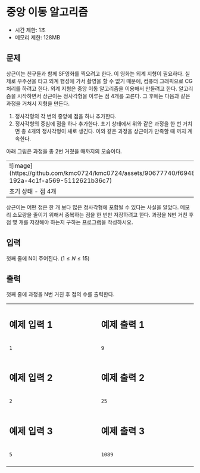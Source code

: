 # 중앙 이동 알고리즘

* 시간 제한: 1초
* 메모리 제한: 128MB

## 문제

상근이는 친구들과 함께 SF영화를 찍으려고 한다. 이 영화는 외계 지형이 필요하다. 
실제로 우주선을 타고 외계 행성에 가서 촬영을 할 수 없기 때문에, 컴퓨터 그래픽으로 CG처리를 하려고 한다. 
외계 지형은 중앙 이동 알고리즘을 이용해서 만들려고 한다. 
알고리즘을 시작하면서 상근이는 정사각형을 이루는 점 4개를 고른다. 그 후에는 다음과 같은 과정을 거쳐서 지형을 만든다. 
  1. 정사각형의 각 변의 중앙에 점을 하나 추가한다. 
  2. 정사각형의 중심에 점을 하나 추가한다. 
초기 상태에서 위와 같은 과정을 한 번 거치면 총 4개의 정사각형이 새로 생긴다. 이와 같은 과정을 상근이가 만족할 때 까지 계속한다. 

아래 그림은 과정을 총 2번 거쳤을 때까지의 모습이다. 

<table>
<tr>
<td>
![image](https://github.com/kmc0724/kmc0724/assets/90677740/f69485e8-192a-4c1f-a569-5112621b36c7)
</td>
<td>
![image](https://github.com/kmc0724/kmc0724/assets/90677740/d8877144-2494-43d2-a3d9-0b7268f182a4)
</td>
<td>
![image](https://github.com/kmc0724/kmc0724/assets/90677740/d6cb887c-c80e-43c5-90dd-0fe8a5d6af68)
</td>
</tr>
<tr>
<td>
초기 상태 - 점 4개
</td>
<td>
1번 - 점 9개
</td>
<td>
2번 - 점 25개
</td>
</tr>
</table>

상근이는 어떤 점은 한 개 보다 많은 정사각형에 포함될 수 있다는 사실을 알았다. 
메모리 소모량을 줄이기 위해서 중복하는 점을 한 번만 저장하려고 한다. 
과정을 N번 거친 후 점 몇 개를 저장해야 하는지 구하는 프로그램을 작성하시오. 

## 입력
 
첫째 줄에 N이 주어진다.  $(1 ≤ N ≤ 15)$

## 출력

첫째 줄에 과정을 N번 거친 후 점의 수를 출력한다.

<table>
<tr>
<td>
  
## 예제 입력 1
</td>
<td>

## 예제 출력 1
</td>
<tr>
</tr>
<tr>
<td>

```
1
```
  
</td>
<td>

```
9
```
  
</td>
</tr>
<tr>
</tr>
<tr>
<td>
  
## 예제 입력 2
</td>
<td>

## 예제 출력 2
</td>
<tr>
</tr>
<tr>
<td>

```
2
```
  
</td>
<td>

```
25
```
  
</td>
</tr>
<tr>
</tr>

<tr>
<td>
  
## 예제 입력 3
</td>
<td>

## 예제 출력 3
</td>
<tr>
</tr>
<tr>
<td>

```
5
```
  
</td>
<td>

```
1089
```
  
</td>
</tr>
<tr>
</tr>
<tr>
<td>
<img width="4410" height="1">
</td>
<td>
<img width="4410" height="1">
</td>
</tr>
</table>

